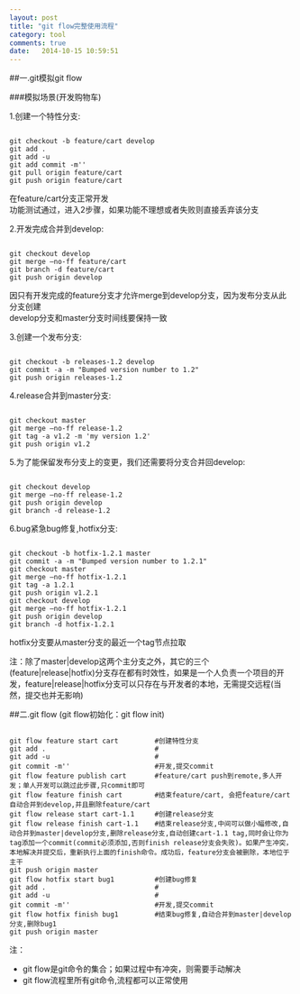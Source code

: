 ```yaml
---
layout: post
title: "git flow完整使用流程"
category: tool
comments: true
date:   2014-10-15 10:59:51
---
```


##一.git模拟git flow

###模拟场景(开发购物车)

1.创建一个特性分支:
<pre><code>
git checkout -b feature/cart develop
git add .
git add -u
git add commit -m''
git pull origin feature/cart
git push origin feature/cart
</code></pre>

在feature/cart分支正常开发  
功能测试通过，进入2步骤，如果功能不理想或者失败则直接丢弃该分支

2.开发完成合并到develop:
<pre><code>
git checkout develop
git merge –no-ff feature/cart
git branch -d feature/cart
git push origin develop
</code></pre>
因只有开发完成的feature分支才允许merge到develop分支，因为发布分支从此分支创建  
develop分支和master分支时间线要保持一致

3.创建一个发布分支:
<pre><code>
git checkout -b releases-1.2 develop
git commit -a -m "Bumped version number to 1.2"
git push origin releases-1.2
</code></pre>

4.release合并到master分支:
<pre><code>
git checkout master
git merge –no-ff release-1.2
git tag -a v1.2 -m 'my version 1.2'
git push origin v1.2
</code></pre>

5.为了能保留发布分支上的变更，我们还需要将分支合并回develop:
<pre><code>
git checkout develop
git merge –no-ff release-1.2
git push origin develop
git branch -d release-1.2
</code></pre>

6.bug紧急bug修复,hotfix分支:
<pre><code>
git checkout -b hotfix-1.2.1 master
git commit -a -m "Bumped version number to 1.2.1"
git checkout master
git merge –no-ff hotfix-1.2.1
git tag -a 1.2.1
git push origin v1.2.1
git checkout develop
git merge –no-ff hotfix-1.2.1
git push origin develop
git branch -d hotfix-1.2.1
</code></pre>
hotfix分支要从master分支的最近一个tag节点拉取

<span class="impor">注：</span>除了master|develop这两个主分支之外，其它的三个(feature|release|hotfix)分支存在都有时效性，如果是一个人负责一个项目的开发，feature|release|hotfix分支可以只存在与开发者的本地，无需提交远程(当然，提交也并无影响)


##二.git flow
(git flow初始化：git flow init)

<pre><code>
git flow feature start cart			#创建特性分支
git add .							#
git add -u							#
git commit -m''						#开发,提交commit
git flow feature publish cart		#feature/cart push到remote,多人开发；单人开发可以跳过此步骤,只commit即可
git flow feature finish cart		#结束feature/cart, 会把feature/cart自动合并到develop,并且删除feature/cart
git flow release start cart-1.1		#创建release分支
git flow release finish cart-1.1	#结束release分支,中间可以做小幅修改,自动合并到master|develop分支,删除release分支,自动创建cart-1.1 tag,同时会让你为tag添加一个commit(commit必须添加,否则finish release分支会失败)。如果产生冲突，本地解决并提交后，重新执行上面的finish命令。成功后，feature分支会被删除，本地位于主干
git push origin master
git flow hotfix start bug1			#创建bug修复
git add .							#
git add -u							#
git commit -m''						#开发,提交commit
git flow hotfix finish bug1			#结束bug修复,自动合并到master|develop分支,删除bug1
git push origin master
</code></pre>

<span class="impor">注：</span>

- git flow是git命令的集合；如果过程中有冲突，则需要手动解决
- git flow流程里所有git命令,流程都可以正常使用

